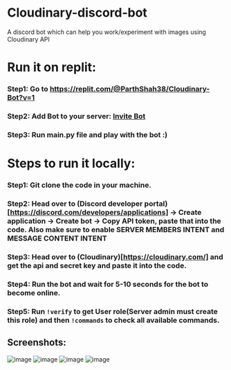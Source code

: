 # Cloudinary-discord-bot
A discord bot which can help you work/experiment with images using Cloudinary API


# Run it on replit:

### Step1: Go to https://replit.com/@ParthShah38/Cloudinary-Bot?v=1

### Step2: Add Bot to your server: [Invite Bot](https://discord.com/api/oauth2/authorize?client_id=1081880898976362576&permissions=268823616&scope=bot)

### Step3: Run main.py file and play with the bot :)

# Steps to run it locally:

### Step1: Git clone the code in your machine.

### Step2: Head over to (Discord developer portal)[https://discord.com/developers/applications] -> Create application -> Create bot -> Copy API token, paste that into the code. Also make sure to enable **SERVER MEMBERS INTENT and MESSAGE CONTENT INTENT**

### Step3: Head over to (Cloudinary)[https://cloudinary.com/] and get the api and secret key and paste it into the code.

### Step4: Run the bot and wait for 5-10 seconds for the bot to become online.

### Step5: Run `!verify` to get User role(Server admin must create this role) and then `!commands` to check all available commands.


## Screenshots:
![image](https://user-images.githubusercontent.com/87560178/223121206-87f2db65-3fdc-456c-819c-47435f218bb2.png)
![image](https://user-images.githubusercontent.com/87560178/223121234-9faab9f0-70b3-46b3-aaa4-675191b78051.png)
![image](https://user-images.githubusercontent.com/87560178/223121258-c110bb14-6e85-4867-bced-e2ad29a9bbab.png)
![image](https://user-images.githubusercontent.com/87560178/223121288-cfe564be-dcb9-4afc-92cc-3493163bb393.png)
